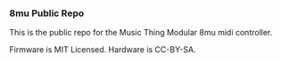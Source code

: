 ### 8mu Public Repo

This is the public repo for the Music Thing Modular 8mu midi controller. 

Firmware is MIT Licensed. 
Hardware is CC-BY-SA. 
 
